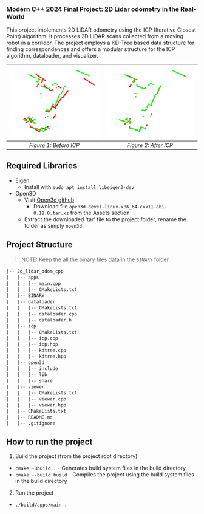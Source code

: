 ### Modern C++ 2024 Final Project: 2D Lidar odometry in the Real-World

This project implements 2D LiDAR odometry using the ICP (Iterative Closest Point) algorithm. It processes 2D LiDAR scans collected from a moving robot in a corridor. The project employs a KD-Tree based data structure for finding correspondences and offers a modular structure for the ICP algorithm, dataloader, and visualizer.

<!-- TODO: Add if possible GIF of the ICP algorithm-->

| ![Figure 1: f1](media/before_icp.png) | ![Figure 2: f2](media/after_icp.png) |
|:--:|:--:|
| *Figure 1: Before ICP* | *Figure 2: After ICP* |

## Required Libraries

- Eigen
  - Install with `sudo apt install libeigen3-dev`
- Open3D
  - Visit [Open3d github](https://github.com/isl-org/Open3D/releases)
    - Download file `open3d-devel-linux-x86_64-cxx11-abi-0.18.0.tar.xz` from the Assets section
  - Extract the downloaded ‘tar’ file to the project folder, rename the folder as simply `open3d`

## Project Structure

> NOTE: Keep the all the binary files data in the `BINARY` folder

```plaintext
|-- 2d_lidar_odom_cpp
|   |-- apps
|   |   |-- main.cpp
|   |   |-- CMakeLists.txt
|   |-- BINARY
|   |-- dataloader
|   |   |-- CMakeLists.txt
|   |   |-- dataloader.cpp
|   |   |-- dataloader.h
|   |-- icp
|   |   |-- CMakeLists.txt
|   |   |-- icp.cpp
|   |   |-- icp.hpp
|   |   |-- kdtree.cpp
|   |   |-- kdtree.hpp
|   |-- open3d
|   |   |-- include
|   |   |-- lib
|   |   |-- share
|   |-- viewer
|   |   |-- CMakeLists.txt
|   |   |-- viewer.cpp
|   |   |-- viewer.hpp
|   |-- CMakeLists.txt
|   |-- README.md
|   |-- .gitignore
```

## How to run the project

1. Build the project (from the project root directory)

- `cmake -Bbuild .` - Generates build system files in the build directory
- `cmake --build build` - Compiles the project using the build system files in the build directory

2. Run the project

- `./build/apps/main .`
